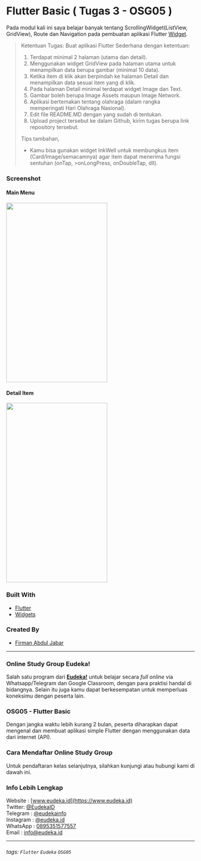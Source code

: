 # Flutter Basic ( Tugas 3 - OSG05 )
Pada modul kali ini saya belajar banyak tentang ScrollingWidget(ListView, GridView), Route dan Navigation pada pembuatan aplikasi Flutter [Widget](https://flutter.dev/docs/development/ui/widgets).

>Ketentuan Tugas:
>Buat aplikasi Flutter Sederhana dengan ketentuan:
>
>1. Terdapat minimal 2 halaman (utama dan detail).
>2. Menggunakan widget GridView pada halaman utama untuk menampilkan data berupa gambar (minimal 10 data).
>3. Ketika item di klik akan berpindah ke halaman Detail dan menampilkan data sesuai item yang di klik.
>4. Pada halaman Detail minimal terdapat widget Image dan Text.
>5. Gambar boleh berupa Image Assets maupun Image Network.
>6. Aplikasi bertemakan tentang olahraga (dalam rangka memperingati Hari Olahraga Nasional).
>4. Edit file README.MD dengan yang sudah di tentukan.
>5. Upload project tersebut ke dalam Github, kirim tugas berupa link repository tersebut.
>
>Tips tambahan,
>- Kamu bisa gunakan widget InkWell untuk membungkus item (Card/Image/semacamnya) agar item dapat menerima fungsi sentuhan (onTap, >onLongPress, onDoubleTap, dll).

### Screenshot

#### Main Menu
<img src="https://pbs.twimg.com/media/EEaIpHtUYAEtlAJ?format=jpg&name=large" width="270" height="480" />

#### Detail Item
<img src="https://pbs.twimg.com/media/EEaIpHtU4AEp4V7?format=jpg&name=large" width="270" height="480" />

### Built With
- [Flutter](https://flutter.dev)
- [Widgets](https://flutter.dev/docs/development/ui/widgets)

### Created By
- [Firman Abdul Jabar](https://firmanjabar.github.io)

---

### Online Study Group Eudeka!
Salah satu program dari [**Eudeka!**](https://www.eudeka.id) untuk belajar secara _full online_ via Whatsapp/Telegram dan Google Classroom, dengan para praktisi handal di bidangnya. Selain itu juga kamu dapat berkesempatan untuk memperluas koneksimu dengan peserta lain.

### OSG05 - Flutter Basic
Dengan jangka waktu lebih kurang 2 bulan, peserta diharapkan dapat mengenal dan membuat aplikasi simple Flutter dengan menggunakan data dari internet (API).

### Cara Mendaftar Online Study Group
Untuk pendaftaran kelas selanjutnya, silahkan kunjungi atau hubungi kami di dawah ini.

### Info Lebih Lengkap
Website : [www.eudeka.id](https://www.eudeka.id)  
Twitter: [@EudekaID](https://twitter.com/EudekaID)  
Telegram : [@eudekainfo](https://t.me/eudekainfo)  
Instagram : [@eudeka.id](https://instagram.com/eudeka.id)  
WhatsApp : [0895351577557](https://wa.me/62895351577557)  
Email : [info@eudeka.id](mailto:info@eudeka.id)  

---

###### tags: `Flutter` `Eudeka` `OSG05`
